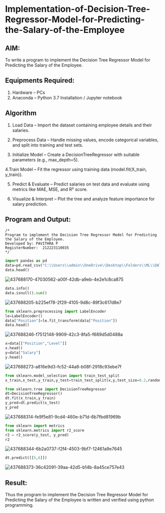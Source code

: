 # Implementation-of-Decision-Tree-Regressor-Model-for-Predicting-the-Salary-of-the-Employee

## AIM:
To write a program to implement the Decision Tree Regressor Model for Predicting the Salary of the Employee.

## Equipments Required:
1. Hardware – PCs
2. Anaconda – Python 3.7 Installation / Jupyter notebook

## Algorithm
1. Load Data – Import the dataset containing employee details and their salaries.

2. Preprocess Data – Handle missing values, encode categorical variables, and split into training and test sets.

3. Initialize Model – Create a DecisionTreeRegressor with suitable parameters (e.g., max_depth=5).

4.Train Model – Fit the regressor using training data (model.fit(X_train, y_train)).

5. Predict & Evaluate – Predict salaries on test data and evaluate using metrics like MAE, MSE, and R² score.

6. Visualize & Interpret – Plot the tree and analyze feature importance for salary prediction.

## Program and Output:
```
/*
Program to implement the Decision Tree Regressor Model for Predicting the Salary of the Employee.
Developed by: PAVITHRA P
RegisterNumber:  212223110035
*/
```

```python
import pandas as pd
data=pd.read_csv("C:\\Users\\admin\\OneDrive\\Desktop\\Folders\\ML\\DATASET-20250226\\Salary.csv")
data.head()
```
![437688170-47030562-a00f-42db-a9eb-4e2e1c8ca875](https://github.com/user-attachments/assets/00e60dce-7182-49e9-a5ab-78f11617e94a)

```python
data.info()
data.isnull().sum()
```
![437688205-b225ef78-2f29-4105-9d8c-89f3c617d8e7](https://github.com/user-attachments/assets/96db970d-d4d6-40d3-a6ec-e028a84d609c)

```python
from sklearn.preprocessing import LabelEncoder
le=LabelEncoder()
data["Position"]=le.fit_transform(data["Position"])
data.head()
```
![437688246-f7512148-9909-42c3-8fa5-f689d5d0488a](https://github.com/user-attachments/assets/74373f10-0728-4119-b6e3-819d07e226b4)

```python
x=data[["Position","Level"]]
x.head()
y=data["Salary"]
y.head()
```
![437688273-a816e9d3-fc52-44a8-b08f-2918c93ebe7f](https://github.com/user-attachments/assets/81dae8ad-3408-4125-8106-ee03929d8794)

```python
from sklearn.model_selection import train_test_split
x_train,x_test,y_train,y_test=train_test_split(x,y,test_size=0.2,random_state=2)

from sklearn.tree import DecisionTreeRegressor
dt=DecisionTreeRegressor()
dt.fit(x_train,y_train)
y_pred=dt.predict(x_test)
y_pred
```
![437688314-fe9f5e81-9cd4-460e-b71d-6b7fbd81969b](https://github.com/user-attachments/assets/4c87df4f-8be3-4255-9d0a-5ab721e7c155)

```python
from sklearn import metrics
from sklearn.metrics import r2_score
r2 = r2_score(y_test, y_pred)
r2
```
![437688344-6b2a0737-f2f4-4503-9bf7-12461a9e7645](https://github.com/user-attachments/assets/e3be5f95-069b-428c-a6c6-574d41f677c7)

```python
dt.predict([[5,6]])
```
![437688373-36c42091-39aa-42d5-b14b-8a45ce757e43](https://github.com/user-attachments/assets/d15b0e93-f2d9-4a97-a241-5c9659d1c26e)



## Result:
Thus the program to implement the Decision Tree Regressor Model for Predicting the Salary of the Employee is written and verified using python programming.
